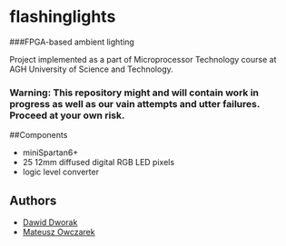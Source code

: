 flashinglights
=================
###FPGA-based ambient lighting

Project implemented as a part of Microprocessor Technology course at AGH University of Science and Technology.

### Warning: This repository might and will contain work in progress as well as our vain attempts and utter failures. Proceed at your own risk.

##Components

* miniSpartan6+
* 25 12mm diffused digital RGB LED pixels
* logic level converter


## Authors
* [Dawid Dworak](http://github.com/ddworak)
* [Mateusz Owczarek](http://github.com/mowczare)
